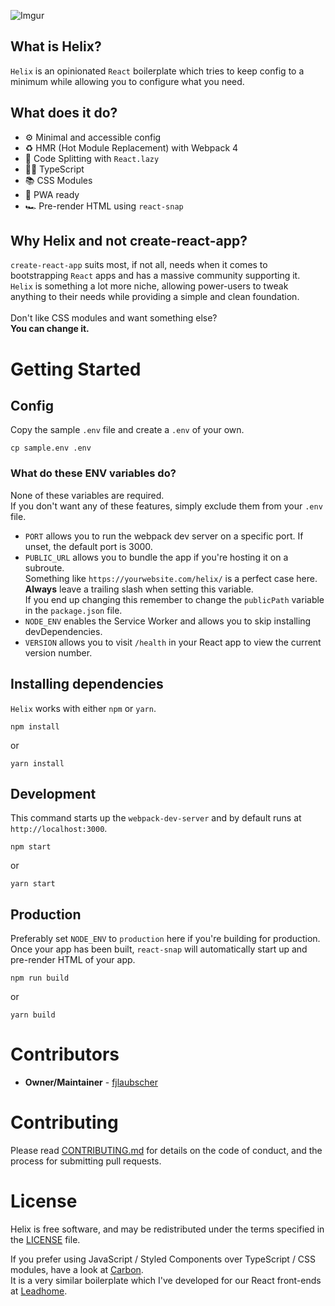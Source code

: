 ![Imgur](https://i.imgur.com/5FJS5G0.png)

## What is Helix?

`Helix` is an opinionated `React` boilerplate which tries to keep config to a minimum while allowing you to configure what you need.

## What does it do?

- ⚙️ Minimal and accessible config
- ♻️ HMR (Hot Module Replacement) with Webpack 4
- 🤸‍ Code Splitting with `React.lazy`
- 👨‍💻️ TypeScript
- 📚 CSS Modules
- 📱 PWA ready
- 🏎 Pre-render HTML using `react-snap`

## Why Helix and not create-react-app?

`create-react-app` suits most, if not all, needs when it comes to bootstrapping `React` apps and has a massive community supporting it.<br />
`Helix` is something a lot more
niche, allowing power-users to tweak anything to their needs while
providing a simple and clean foundation.
<br />
<br />
Don&apos;t like CSS modules and want something else?
<br />
<strong>You can change it.</strong>

# Getting Started
## Config
Copy the sample `.env` file and create a `.env` of your own.
```
cp sample.env .env
```
### What do these ENV variables do?
None of these variables are required.<br />
If you don't want any of these features, simply exclude them from your `.env` file.<br />
- `PORT` allows you to run the webpack dev server on a specific port. If unset, the default port is 3000.
- `PUBLIC_URL` allows you to bundle the app if you're hosting it on a subroute.<br />Something like `https://yourwebsite.com/helix/` is a perfect case here. **Always** leave a trailing slash when setting this variable.<br />If you end up changing this remember to change the `publicPath` variable in the `package.json` file.
- `NODE_ENV` enables the Service Worker and allows you to skip installing devDependencies.
- `VERSION` allows you to visit `/health` in your React app to view the current version number.

## Installing dependencies
`Helix` works with either `npm` or `yarn`.
```
npm install
```
or
```
yarn install
```

## Development
This command starts up the `webpack-dev-server` and by default runs at `http://localhost:3000`.
```
npm start
```
or
```
yarn start
```

## Production
Preferably set `NODE_ENV` to `production` here if you're building for production. <br />
Once your app has been built, `react-snap` will automatically start up and pre-render HTML of your app.
```
npm run build
```
or
```
yarn build
```

# Contributors

- <strong>Owner/Maintainer</strong> - [fjlaubscher](https://github.com/fjlaubscher)

# Contributing

Please read [CONTRIBUTING.md](CONTRIBUTING.md) for details on the code of conduct, and the process for submitting pull requests.

# License

Helix is free software, and may be redistributed under the terms specified in the [LICENSE](LICENSE.md) file.


If you prefer using JavaScript / Styled Components over TypeScript / CSS modules, have a look at [Carbon](https://github.com/leadhomesa/carbon).<br />
It is a very similar boilerplate which I've developed for our React front-ends at [Leadhome](https://leadhome.co.za).
